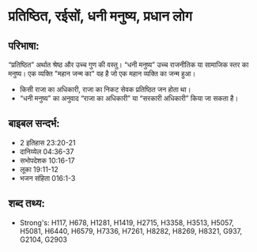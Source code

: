 # प्रतिष्ठित, रईसों, धनी मनुष्य, प्रधान लोग #

## परिभाषा: ##

“प्रतिष्ठित” अर्थात श्रेष्ठ और उच्च गुण की वस्तु। “धनी मनुष्य” उच्च राजनीतिक या सामाजिक स्तर का मनुष्य। एक व्यक्ति "महान जन्म का" वह है जो एक महान व्यक्ति का जन्म हुआ।

* किसी राजा का अधिकारी, राजा का निकट सेवक प्रतिष्ठित जन होता था।
* “धनी मनुष्य” का अनुवाद “राजा का अधिकारी” या “सरकारी अधिकारी” किया जा सकता है।

## बाइबल सन्दर्भ: ##

* 2 इतिहास 23:20-21
* दानिय्येल 04:36-37
* सभोपदेशक 10:16-17
* लूका 19:11-12
* भजन संहिता 016:1-3

## शब्द तथ्य: ##

* Strong's: H117, H678, H1281, H1419, H2715, H3358, H3513, H5057, H5081, H6440, H6579, H7336, H7261, H8282, H8269, H8321, G937, G2104, G2903
